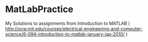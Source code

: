 MatLabPractice
==============

My Solutions to assignments from Introduction to MATLAB ( http://ocw.mit.edu/courses/electrical-engineering-and-computer-science/6-094-introduction-to-matlab-january-iap-2010/ )
